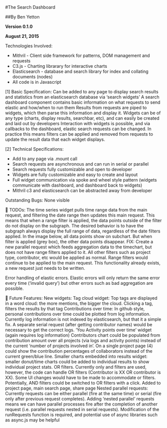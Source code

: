 #The Search Dashboard

##By Ben Yetton

**Version 0.1.0**

**August 21, 2015**

Technologies Involved:
- Mithril - Client side framework for patterns, DOM management and requests
- C3.js -  Charting librarary for interactive charts
- Elasticsearch - database and search library for index and collating documents (nodes)
- All code is in Javascript

[1] Basic Specification:
Can be added to any page to display search results and statistics from an elasticsearch database via ‘search widgets’
A search dashboard component contains basic information on what requests to send elastic and how/when to run them
Results from requests are piped to widgets, which then parse this information and display it.
Widgets can be of any type (charts, display results, searchbar, etc), and can easily be created and laid out by developers
Interaction with widgets is possible, and via callbacks to the dashboard, elastic search requests can be changed. In practice this means filters can be applied and removed from requests to update the result data that each widget displays.  

[2] Technical Specifications:
- Add to any page via .mount call
- Search requests are asynchronous and can run in serial or parallel
- Search requests fully customizable and open to developer
- Widgets are fully customizable and easy to create and layout
- Full widget communication via spoke and wheel style pattern (widgets communicate with dashboard, and dashboard back to widgets)
- Mithril c3 and elasticsearch can be abstracted away from developer


Outstanding Bugs:
None visible



TODOs:
The time series widget pulls time range data from the main request, and filtering the date range then updates this main request. This means that when a range filter is applied, the data points outside of the filter do not display on the subgraph. The desired behavior is to have the subgraph always display the full range of data, regardless of the date filters applied. In the image below, all data points show on subchart.
But when filter is applied (grey box), the other data points disappear.
FIX:
Create a new parallel request which feeds aggregation data to the timechart, but does not have range filters applied to it. All other filters such as project type, contributor, etc would be applied as normal. Range filters would continue to be applied to the main request. This functionality already exists, a new request just needs to be written.


Error handling of elastic errors. Elastic errors will only return the same error every time (‘invalid query’) but other errors such as bad aggregation are possible.



Future Features:
New widgets: 
Tag cloud widget: Top tags are displayed in a word cloud: the more mentions, the bigger the cloud. Clicking a tag, filters the results by that tag
Contributions over time: In github style, personal contributions over time could be plotted from log information. Currently log information is not indexed by elasticsearch, but that it a simple fix. A separate serial request (after getting contributor names) would be necessary to get the correct logs.
‘You Activity points over time’ widget (again requires log information)
Contributors chart could be populated from contribution amount over all projects (via logs  and activity points) instead of the current ‘number of projects involved in’. 
On a single project page (4) could show the contribution percentages of collaborators instead of the current green/blue line.
Smaller charts embedded into results widget: smaller donut/time charts could be added to individual results to show individual project stats.
OR filters. Currently only and filters are used, however, the code can handle OR filters (Contributor is XX OR contributor is XX). Some UI changes would have to be made to accommodate or filters. Potentially, AND filters could be switched to OR filters with a click.
Added to project page, main search page, share page
Nested parallel requests: Currently requests can be either parallel (fire at the same time) or serial (fire only after previous request completes). Adding ‘nested parallel’ requests means we can have parallel processes fire after the completion of another request (i.e. parallel requests nested in serial requests). Modification of the runRequests function is required, and potential use of async libraries such as async.js may be helpful




